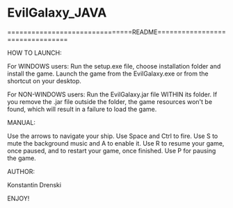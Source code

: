 # EvilGalaxy_JAVA
===============================README================================

HOW TO LAUNCH:

For WINDOWS users: Run the setup.exe file, choose installation folder and install the game. Launch the game from the EvilGalaxy.exe or from the shortcut on your desktop.

For NON-WINDOWS users: Run the EvilGalaxy.jar file WITHIN its folder. If you remove the .jar file outside the folder, the game resources won't be found, which will result in a failure to load the game.


MANUAL:

Use the arrows to navigate your ship.
Use Space and Ctrl to fire.
Use S to mute the background music and A to enable it.
Use R to resume your game, once paused, and to restart your game, once finished.
Use P for pausing the game.

AUTHOR:

Konstantin Drenski


ENJOY!    		    	
